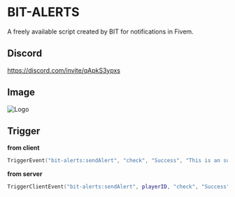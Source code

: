 # BIT-ALERTS
A freely available script created by BIT for notifications in Fivem.

## Discord
https://discord.com/invite/qApkS3ypxs

## Image
![Logo]([https://i.ibb.co/WFpy418/interact.gif](https://i.ibb.co/qFyrWYz/bitalert.png))

## Trigger

**from client**
```lua
TriggerEvent("bit-alerts:sendAlert", "check", "Success", "This is an success notification", 5000)
```

**from server**
```lua
TriggerClientEvent("bit-alerts:sendAlert", playerID, "check", "Success", "This is an success notification", 5000)
```
